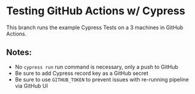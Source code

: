 # Testing GitHub Actions w/ Cypress

This branch runs the example Cypress Tests on a 3 machines in GitHub Actions. 

## Notes:
- No `cypress run` run command is necessary, only a push to GitHub
- Be sure to add Cypress record key as a GitHub secret
- Be sure to use `GITHUB_TOKEN` to prevent issues with re-running pipeline via GitHub UI 